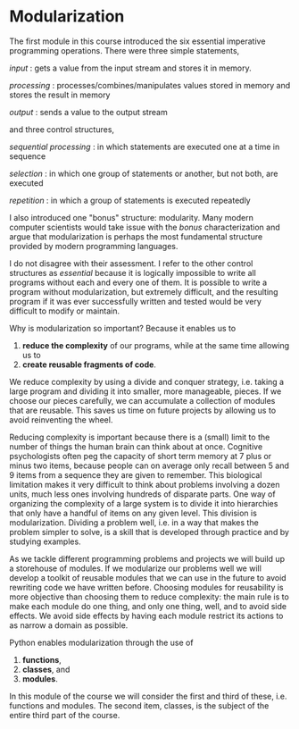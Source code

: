 # Modularization

The first module in this course introduced the six essential imperative
programming operations. There were three simple statements,

*input*
:   gets a value from the input stream and stores it in memory.

*processing*
:   processes/combines/manipulates values stored in memory and stores
    the result in memory

*output*
:   sends a value to the output stream

and three control structures,

*sequential processing*
:   in which statements are executed one at a time in sequence

*selection*
:   in which one group of statements or another, but not both, are
    executed

*repetition*
:   in which a group of statements is executed repeatedly

I also introduced one "bonus" structure: modularity. Many modern
computer scientists would take issue with the *bonus* characterization
and argue that modularization is perhaps the most fundamental structure
provided by modern programming languages.

I do not disagree with their assessment. I refer to the other control
structures as *essential* because it is logically impossible to write
all programs without each and every one of them. It is possible to write
a program without modularization, but extremely difficult, and the
resulting program if it was ever successfully written and tested would
be very difficult to modify or maintain.

Why is modularization so important? Because it enables us to

1.  **reduce the complexity** of our programs, while at the same time
    allowing us to
2.  **create reusable fragments of code**.

We reduce complexity by using a divide and conquer strategy, i.e. taking
a large program and dividing it into smaller, more manageable, pieces.
If we choose our pieces carefully, we can accumulate a collection of
modules that are reusable. This saves us time on future projects by
allowing us to avoid reinventing the wheel.

Reducing complexity is important because there is a (small) limit to the
number of things the human brain can think about at once. Cognitive
psychologists often peg the capacity of short term memory at 7 plus or
minus two items, because people can on average only recall between 5 and
9 items from a sequence they are given to remember. This biological
limitation makes it very difficult to think about problems involving a
dozen units, much less ones involving hundreds of disparate parts. One
way of organizing the complexity of a large system is to divide it into
hierarchies that only have a handful of items on any given level. This
division is modularization. Dividing a problem well, i.e. in a way that
makes the problem simpler to solve, is a skill that is developed through
practice and by studying examples.

As we tackle different programming problems and projects we will build
up a storehouse of modules. If we modularize our problems well we will
develop a toolkit of reusable modules that we can use in the future to
avoid rewriting code we have written before. Choosing modules for
reusability is more objective than choosing them to reduce complexity:
the main rule is to make each module do one thing, and only one thing,
well, and to avoid side effects. We avoid side effects by having each
module restrict its actions to as narrow a domain as possible.

Python enables modularization through the use of

1.  **functions**,
2.  **classes**, and
3.  **modules**.

In this module of the course we will consider the first and third of
these, i.e. functions and modules. The second item, classes, is the
subject of the entire third part of the course.
